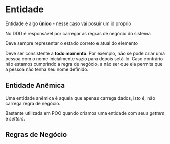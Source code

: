 # Entidade

Entidade é algo **único** - nesse caso vai posuir um id próprio

No DDD é responsável por carregar as regras de negócio do sistema

Deve sempre representar o estado correto e atual do elemento

Deve ser consistente a **todo momento**. Por exemplo, não se pode criar uma pessoa com o nome inicialmente vazio para depois setá-lo. Caso contrário não estamos cumprindo a regra de negócio, a não ser que ela permita que a pessoa não tenha seu nome definido.

## Entidade Anêmica
Uma entidade anêmica é aquela que apenas carrega dados, isto é, não carrega regra de negócio.

Bastante utilizada em POO quando criamos uma entidade com seus *getters* e *setters*.

## Regras de Negócio
